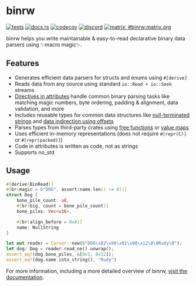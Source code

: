 # binrw

[![tests](https://github.com/jam1garner/binrw/actions/workflows/main.yml/badge.svg)](https://github.com/jam1garner/binrw/actions/workflows/main.yml)
[![docs.rs](https://docs.rs/binrw/badge.svg)](https://docs.rs/binrw)
[![codecov](https://codecov.io/gh/jam1garner/binrw/branch/master/graph/badge.svg?token=UREOWI2KAY)](https://codecov.io/gh/jam1garner/binrw) 
[![discord](https://img.shields.io/discord/818723403871551509?color=gray&label=%20&logo=discord)](https://discord.gg/ABy4Qh549j)
[![matrix: #binrw:matrix.org](https://img.shields.io/badge/style-%23binrw:matrix.org-blue.svg?style=flat&label=[m])](https://matrix.to/#/#binrw:matrix.org)

binrw helps you write maintainable & easy-to-read declarative binary data
parsers using ✨macro magic✨.

## Features

* Generates efficient data parsers for structs and enums using `#[derive]`
* Reads data from any source using standard `io::Read + io::Seek` streams
* [Directives in attributes](https://docs.rs/binrw/latest/binrw/attribute)
  handle common binary parsing tasks like matching magic numbers, byte ordering,
  padding & alignment, data validation, and more
* Includes reusable types for common data structures like
  [null-terminated strings](https://docs.rs/binrw/latest/binrw/struct.NullString.html) and
  [data indirection using offsets](https://docs.rs/binrw/latest/binrw/struct.FilePtr.html)
* Parses types from third-party crates using
  [free functions](https://docs.rs/binrw/latest/binrw/attribute#custom-parsers)
  or [value maps](https://docs.rs/binrw/latest/binrw/attribute#map)
* Uses efficient in-memory representations (does not require `#[repr(C)]` or
  `#[repr(packed)]`)
* Code in attributes is written as code, not as strings
* Supports no_std

## Usage

```rust
#[derive(BinRead)]
#[br(magic = b"DOG", assert(name.len() != 0))]
struct Dog {
    bone_pile_count: u8,
    #[br(big, count = bone_pile_count)]
    bone_piles: Vec<u16>,

    #[br(align_before = 0xA)]
    name: NullString
}

let mut reader = Cursor::new(b"DOG\x02\x00\x01\x00\x12\0\0Rudy\0");
let dog: Dog = reader.read_ne().unwrap();
assert_eq!(dog.bone_piles, &[0x1, 0x12]);
assert_eq!(dog.name.into_string(), "Rudy")
```

For more information, including a more detailed overview of binrw,
[visit the documentation](https://docs.rs/binrw).
